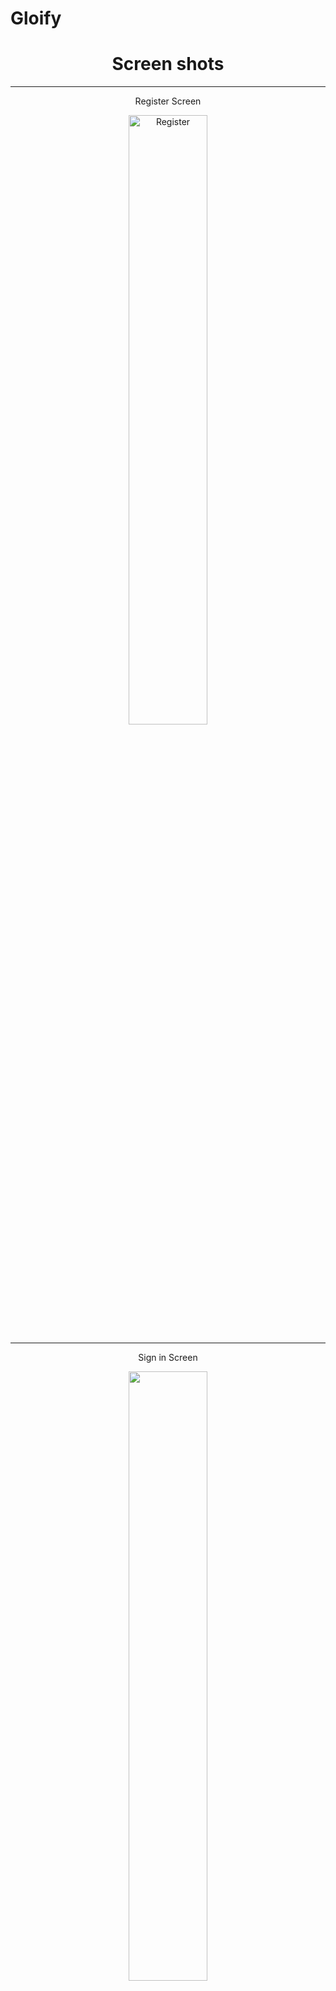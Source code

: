 # Gloify

<!DOCTYPE html>
<html>
<head>
<body>
  <div align="center">
    <h1>Screen shots</h1>
    <hr >
    <p align="center">
    <p>Register Screen</p>
    <img src="https://imgur.com/j0T7Pah.png" style="width:50%;height:50%; title="hover text" alt="Register" >
     <hr>  
    <p> Sign in Screen</p>                                                                                                           
    <img src="https://imgur.com/8pvX4UB.png" style="width:50%;height:50%; alt="Login" >
    <hr>  
      <p>Homepage Screen</p>    
    <img src="https://imgur.com/GGfYD3E.png" style="width:50%;height:50%; alt="HomePage" >
    </p>
  </div>
</body>
</html>
